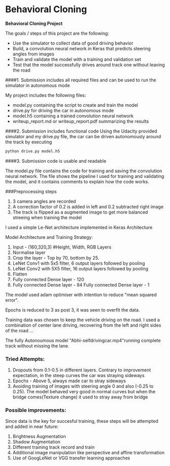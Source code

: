 # **Behavioral Cloning** 



**Behavioral Cloning Project**

The goals / steps of this project are the following:
* Use the simulator to collect data of good driving behavior
* Build, a convolution neural network in Keras that predicts steering angles from images
* Train and validate the model with a training and validation set
* Test that the model successfully drives around track one without leaving the road


####1. Submission includes all required files and can be used to run the simulator in autonomous mode

My project includes the following files:
* model.py containing the script to create and train the model
* drive.py for driving the car in autonomous mode
* model.h5 containing a trained convolution neural network 
* writeup_report.md or writeup_report.pdf summarizing the results

####2. Submission includes functional code
Using the Udacity provided simulator and my drive.py file, the car can be driven autonomously around the track by executing 
```sh
python drive.py model.h5
```

####3. Submission code is usable and readable

The model.py file contains the code for training and saving the convolution neural network. The file shows the pipeline I used for training and validating the model, and it contains comments to explain how the code works.


###Preprocessing steps
1. 3 camera angles are recorded 
2. A correction factor of 0.2 is added in left and 0.2 subtracted right image
3. The track is flipped as a augmented image to get more balanced streeing when training the model

I used a simple Le-Net architecture implemented in Keras Architecture

Model Architecture and Training Strategy:
1. Input - (160,320,3) #Height, Width, RGB Layers
2. Normalise layer
3. Crop the layer - Top by 70, bottom by 25.
4. LeNet Conv1 with 5x5 filter, 6 output layers followed by pooling
5. LeNet Conv2 with 5X5 filter, 16 output layers followed by pooling
6. Flatten
7. Fully connected Dense layer - 120
8. Fully connected Dense layer - 84
Fully connected Dense layer - 1

The model used adam optimiser with intention to reduce "mean squared error". 

Epochs is reduced to 3 as post 3, it was seen to overfit the data.

Training data was chosen to keep the vehicle driving on the road. I used a combination of center lane driving, recovering from the left and right sides of the road ... 

The fully Autonoumous model "Abhi-selfdrivingcar.mp4"running complete track without missing the lane.

### Tried Attempts:
1. Dropouts from 0.1-0.5 in different layers. Contrary to improvement expectation, in the steep curves the car was straying sideways
2. Epochs - Above 5, always made car to stray sideways
3. Avoiding training of images with steering angle 0 and also (-0.25 to 0.25). The model behaved very good in normal curves but when the bridge comes(Texture change) it used to stray away from bridge

### Possible improvements:
Since data is the key for succesful training, these steps will be attempted and added in near future:
1. Brightness Augmentation
2. Shadow Augmentation
3. Different training track record and train
4. Additional image manipulation like perspective and affine transformation
5. Use of GoogLeNet or VGG transfer learning approaches

